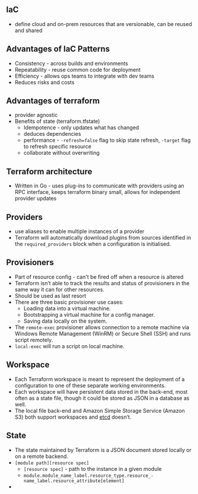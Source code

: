 
## IaC
- define cloud and on-prem resources that are versionable, can be reused and shared

## Advantages of IaC Patterns
- Consistency - across builds and environments
- Repeatability - reuse common code for deployment
- Efficiency - allows ops teams to integrate with dev teams
- Reduces risks and costs

## Advantages of terraform
- provider agnostic 
- Benefits of state (terraform.tfstate)
	- Idempotence - only updates what has changed
	- deduces dependencies 
	- performance -  `-refresh=false` flag to skip state refresh, `-target` flag to refresh specific resource
	- collaborate without overwriting

## Terraform architecture
- Written in Go - uses plug-ins to communicate with providers using an RPC interface, keeps terraform binary small, allows for independent provider updates

## Providers
- use aliases to enable multiple instances of a provider
- Terraform will automatically download plugins from sources identified in the `required_providers` block when a configuration is initialised.

## Provisioners
- Part of resource config - can't be fired off when a resource is altered
- Terraform isn’t able to track the results and status of provisioners in the same way it can for other resources.
- Should be used as last resort
- There are three basic provisioner use cases:
	- Loading data into a virtual machine.
	- Bootstrapping a virtual machine for a config manager.
	- Saving data locally on the system.
- The `remote-exec` provisioner allows connection to a remote machine via Windows Remote Management (WinRM) or Secure Shell (SSH) and runs script remotely.
- `local-exec` will run a script on local machine.

## Workspace
- Each Terraform workspace is meant to represent the deployment of a configuration to one of these separate working environments.
- Each workspace will have persistent data stored in the back-end, most often as a state file, though it could be stored as JSON in a database as well.
- The local file back-end and Amazon Simple Storage Service (Amazon S3) both support workspaces and [etcd](https://etcd.io/) doesn’t.

## State
- The state maintained by Terraform is a JSON document stored locally or on a remote backend.
- `[module path][resource spec]`
	- `[resource spec]` - path to the instance in a given module
	- `module.module_name_label.resource_type.resource_- name_label.resource_attribute[element]`
- 